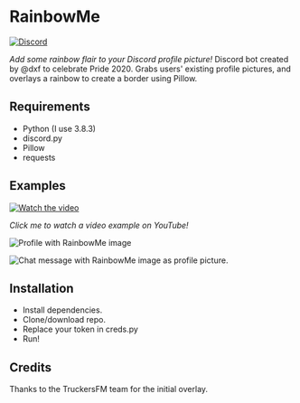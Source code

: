 # RainbowMe
[![Discord](https://img.shields.io/discord/685871797228273735.svg?label=&logo=discord&logoColor=ffffff&color=7389D8&labelColor=6A7EC2)](https://discord.gg/D2weV4J)

*Add some rainbow flair to your Discord profile picture!*
Discord bot created by @dxf to celebrate Pride 2020. Grabs users' existing profile pictures, and overlays a rainbow to create a border using Pillow.
## Requirements
- Python (I use 3.8.3)
- discord.py
- Pillow
- requests
## Examples
[![Watch the video](https://img.youtube.com/vi/19LUEVoxl8k/maxresdefault.jpg)](https://youtu.be/19LUEVoxl8k)

*Click me to watch a video example on YouTube!*

![Profile with RainbowMe image](https://downloadmoredownloads.download/i/ttfy.png)

![Chat message with RainbowMe image as profile picture.](https://downloadmoredownloads.download/i/22kr.png)
## Installation
- Install dependencies.
- Clone/download repo.
- Replace your token in creds.py
- Run!
## Credits
Thanks to the TruckersFM team for the initial overlay.

